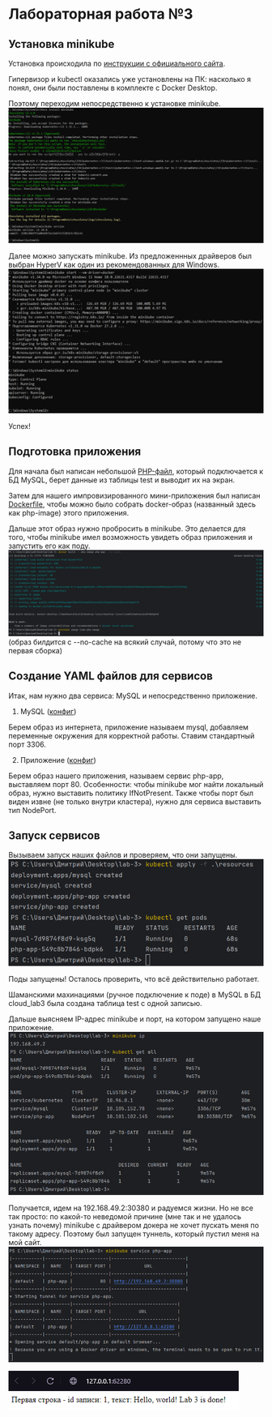 # Лабораторная работа №3

## Установка minikube

Установка происходила по [инструкции с официального сайта](https://kubernetes.io/ru/docs/tasks/tools/install-minikube/). 

Гипервизор и kubectl оказались уже установлены на ПК: насколько я понял, они были поставлены в комплекте с Docker Desktop.

Поэтому переходим непосредственно к установке minikube.
![img1.png](images/Screenshot_1.png)

Далее можно запускать minikube. Из предложеннных драйверов был выбран HyperV как один из рекомендованных для Windows.
![img2.png](images/Screenshot_2.png)

Успех!


## Подготовка приложения

Для начала был написан небольшой [PHP-файл](php-app/index.php), который подключается к БД MySQL, берет данные из таблицы test и выводит их на экран.

Затем для нашего импровизированного мини-приложения был написан [Dockerfile](php-app/Dockerfile), чтобы можно было собрать docker-образ (названный здесь как php-image) этого приложения.

Дальше этот образ нужно пробросить в minikube. Это делается для того, чтобы minikube имел возможность увидеть образ приложения и запустить его как поду.
![img_3.png](images/Screenshot_3.png)
(образ билдится с --no-cache на всякий случай, потому что это не первая сборка)


## Создание YAML файлов для сервисов

Итак, нам нужно два сервиса: MySQL и непосредственно приложение.

1. MySQL ([конфиг](resources/mysql.yaml))

Берем образ из интернета, приложение называем mysql, добавляем переменные окружения для корректной работы. Ставим стандартный порт 3306.

2. Приложение ([конфиг](resources/service.yaml))

Берем образ нашего приложения, называем сервис php-app, выставляем порт 80. Особенности: чтобы minikube мог найти локальный образ, нужно выставить политику IfNotPresent. Также чтобы порт был виден извне (не только внутри кластера), нужно для сервиса выставить тип NodePort.


## Запуск сервисов

Вызываем запуск наших файлов и проверяем, что они запущены.
![img4.png](images/Screenshot_4.png)

Поды запущены! Осталось проверить, что всё действительно работает.

Шаманскими махинациями (ручное подключение к поде) в MySQL в БД cloud_lab3 была создана таблица test с одной записью.

Дальше выясняем IP-адрес minikube и порт, на котором запущено наше приложение.
![img5.png](images/Screenshot_5.png)

Получается, идем на 192.168.49.2:30380 и радуемся жизни. Но не все так просто: по какой-то неведомой причине (мне так и не удалось узнать почему) minikube с драйвером докера не хочет пускать меня по такому адресу. Поэтому был запущен туннель, который пустил меня на мой сайт.
![img6.png](images/Screenshot_6.png)

![img7.png](images/Screenshot_7.png)